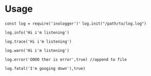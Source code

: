<h1>Usage</h1>

`const log = require('inologger')'`
`log.init("/path/to/log.log")`

`log.info('Hi i'm listening')`

`log.trace('Hi i'm listening')`

`log.warn('Hi i'm listening')`

`log.error('OOOO ther is error',true) //append to file`

`log.fatal('I'm googing down'),true)`
